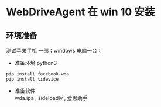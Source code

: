 # WebDriveAgent 在 win 10 安装

## 环境准备
测试苹果手机 一部；windows 电脑一台；  
- 准备环境 python3
```
pip install facebook-wda
pip install tidevice
```
- 准备软件  
wda.ipa , sideloadly , 爱思助手
